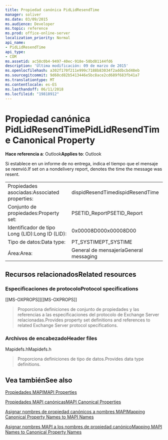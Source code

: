 ```yaml
---
title: Propiedad canónica PidLidResendTime
manager: soliver
ms.date: 03/09/2015
ms.audience: Developer
ms.topic: reference
ms.prod: office-online-server
localization_priority: Normal
api_name:
- PidLidResendTime
api_type:
- COM
ms.assetid: ac58c0b4-9497-40ec-918e-58bd81144fd6
description: 'Última modificación: 09 de marzo de 2015'
ms.openlocfilehash: a302f170f211e999c7188b83034f2addbcbd48eb
ms.sourcegitcommit: 9d60cd82b5413446e5bc8ace2cd689f683fb41a7
ms.translationtype: MT
ms.contentlocale: es-ES
ms.lasthandoff: 06/11/2018
ms.locfileid: "19818912"
---
```

# <a name="pidlidresendtime-canonical-property"></a><span data-ttu-id="0b505-103">Propiedad canónica PidLidResendTime</span><span class="sxs-lookup"><span data-stu-id="0b505-103">PidLidResendTime Canonical Property</span></span>

  
  
<span data-ttu-id="0b505-104">**Hace referencia a**: Outlook</span><span class="sxs-lookup"><span data-stu-id="0b505-104">**Applies to**: Outlook</span></span> 
  
<span data-ttu-id="0b505-105">Si establece en un informe de no entrega, indica el tiempo que el mensaje se reenvió.</span><span class="sxs-lookup"><span data-stu-id="0b505-105">If set on a nondelivery report, denotes the time the message was resent.</span></span>
  
|||
|:-----|:-----|
|<span data-ttu-id="0b505-106">Propiedades asociadas:</span><span class="sxs-lookup"><span data-stu-id="0b505-106">Associated properties:</span></span>  <br/> |<span data-ttu-id="0b505-107">dispidResendTime</span><span class="sxs-lookup"><span data-stu-id="0b505-107">dispidResendTime</span></span>  <br/> |
|<span data-ttu-id="0b505-108">Conjunto de propiedades:</span><span class="sxs-lookup"><span data-stu-id="0b505-108">Property set:</span></span>  <br/> |<span data-ttu-id="0b505-109">PSETID_Report</span><span class="sxs-lookup"><span data-stu-id="0b505-109">PSETID_Report</span></span>  <br/> |
|<span data-ttu-id="0b505-110">Identificador de tipo Long (LID):</span><span class="sxs-lookup"><span data-stu-id="0b505-110">Long ID (LID):</span></span>  <br/> |<span data-ttu-id="0b505-111">0x00008D00</span><span class="sxs-lookup"><span data-stu-id="0b505-111">0x00008D00</span></span>  <br/> |
|<span data-ttu-id="0b505-112">Tipo de datos:</span><span class="sxs-lookup"><span data-stu-id="0b505-112">Data type:</span></span>  <br/> |<span data-ttu-id="0b505-113">PT_SYSTIME</span><span class="sxs-lookup"><span data-stu-id="0b505-113">PT_SYSTIME</span></span>  <br/> |
|<span data-ttu-id="0b505-114">Área:</span><span class="sxs-lookup"><span data-stu-id="0b505-114">Area:</span></span>  <br/> |<span data-ttu-id="0b505-115">General de mensajería</span><span class="sxs-lookup"><span data-stu-id="0b505-115">General messaging</span></span>  <br/> |
   
## <a name="related-resources"></a><span data-ttu-id="0b505-116">Recursos relacionados</span><span class="sxs-lookup"><span data-stu-id="0b505-116">Related resources</span></span>

### <a name="protocol-specifications"></a><span data-ttu-id="0b505-117">Especificaciones de protocolo</span><span class="sxs-lookup"><span data-stu-id="0b505-117">Protocol specifications</span></span>

<span data-ttu-id="0b505-118">[[MS-OXPROPS]]</span><span class="sxs-lookup"><span data-stu-id="0b505-118">[[MS-OXPROPS]]</span></span> 
  
> <span data-ttu-id="0b505-119">Proporciona definiciones de conjunto de propiedades y las referencias a las especificaciones del protocolo de Exchange Server relacionadas.</span><span class="sxs-lookup"><span data-stu-id="0b505-119">Provides property set definitions and references to related Exchange Server protocol specifications.</span></span>
    
### <a name="header-files"></a><span data-ttu-id="0b505-120">Archivos de encabezado</span><span class="sxs-lookup"><span data-stu-id="0b505-120">Header files</span></span>

<span data-ttu-id="0b505-121">Mapidefs.h</span><span class="sxs-lookup"><span data-stu-id="0b505-121">Mapidefs.h</span></span>
  
> <span data-ttu-id="0b505-122">Proporciona definiciones de tipo de datos.</span><span class="sxs-lookup"><span data-stu-id="0b505-122">Provides data type definitions.</span></span>
    
## <a name="see-also"></a><span data-ttu-id="0b505-123">Vea también</span><span class="sxs-lookup"><span data-stu-id="0b505-123">See also</span></span>



[<span data-ttu-id="0b505-124">Propiedades MAPI</span><span class="sxs-lookup"><span data-stu-id="0b505-124">MAPI Properties</span></span>](mapi-properties.md)
  
[<span data-ttu-id="0b505-125">Propiedades MAPI canónicas</span><span class="sxs-lookup"><span data-stu-id="0b505-125">MAPI Canonical Properties</span></span>](mapi-canonical-properties.md)
  
[<span data-ttu-id="0b505-126">Asignar nombres de propiedad canónicos a nombres MAPI</span><span class="sxs-lookup"><span data-stu-id="0b505-126">Mapping Canonical Property Names to MAPI Names</span></span>](mapping-canonical-property-names-to-mapi-names.md)
  
[<span data-ttu-id="0b505-127">Asignar nombres MAPI a los nombres de propiedad canónico</span><span class="sxs-lookup"><span data-stu-id="0b505-127">Mapping MAPI Names to Canonical Property Names</span></span>](mapping-mapi-names-to-canonical-property-names.md)

